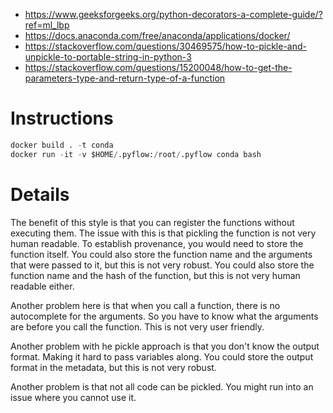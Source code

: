 - https://www.geeksforgeeks.org/python-decorators-a-complete-guide/?ref=ml_lbp
- https://docs.anaconda.com/free/anaconda/applications/docker/
- https://stackoverflow.com/questions/30469575/how-to-pickle-and-unpickle-to-portable-string-in-python-3
- https://stackoverflow.com/questions/15200048/how-to-get-the-parameters-type-and-return-type-of-a-function

# Instructions
```python
docker build . -t conda
docker run -it -v $HOME/.pyflow:/root/.pyflow conda bash
```

# Details


The benefit of this style is that you can register the functions without executing them.
The issue with this is that pickling the function is not very human readable. To establish provenance,
you would need to store the function itself.  You could also store
the function name and the arguments that were passed to it, but this is not very robust.  You could
also store the function name and the hash of the function, but this is not very human readable either.

Another problem here is that when you call a function, there is no autocomplete for the arguments.
So you have to know what the arguments are before you call the function. This is not very user friendly.

Another problem with he pickle approach is that you don't know the output format. Making it hard to pass
variables along.  You could store the output format in the metadata, but this is not very robust.

Another problem is that not all code can be pickled. You might run into an issue where you cannot use it.

